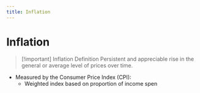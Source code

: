 ```yaml
---
title: Inflation
---
```


# Inflation

> [!important] Inflation Definition
> Persistent and appreciable rise in the general or average level of prices over time.

- Measured by the Consumer Price Index (CPI):
	- Weighted index based on proportion of income spen










